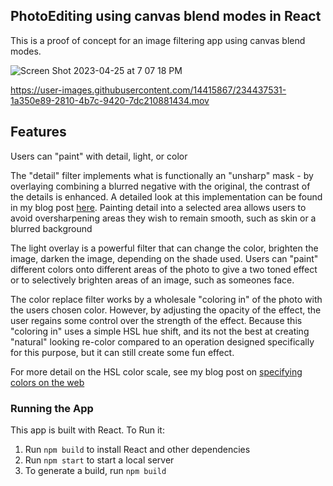 ## PhotoEditing using canvas blend modes in React

This is a proof of concept for an image filtering app using canvas blend modes.

![Screen Shot 2023-04-25 at 7 07 18 PM](https://user-images.githubusercontent.com/14415867/234436121-47cd87b1-a3a7-4b1e-81a2-da5b1f0c55c2.png)




https://user-images.githubusercontent.com/14415867/234437531-1a350e89-2810-4b7c-9420-7dc210881434.mov




## Features
 Users can "paint" with detail, light, or color

The "detail" filter implements what is functionally an "unsharp" mask - by overlaying combining a blurred negative with the original, the contrast of the details is enhanced. A detailed look at this implementation can be found in my blog post [here](https://medium.com/skylar-salernos-tech-blog/mimicking-googles-pop-filter-using-canvas-blend-modes-d7da83590d1a). Painting detail into a selected area allows users to avoid oversharpening areas they wish to remain smooth, such as skin or a blurred background
 
 The light overlay is a powerful filter that can change the color, brighten the image, darken the image, depending on the shade used. Users can "paint" different colors onto different areas of the photo to give a two toned effect or to selectively brighten areas of an image, such as someones face.

The color replace filter works by a wholesale "coloring in" of the photo with the users chosen color. However, by adjusting the opacity of the effect, the user regains some control over the strength of the effect. Because this "coloring in" uses a simple HSL hue shift, and its not the best at creating "natural" looking re-color compared to an operation designed specifically for this purpose, but it can still create some fun effect.
  
 For more detail on the HSL color scale, see my blog post on [specifying colors on the web](https://medium.com/skylar-salernos-tech-blog/specifying-colors-on-the-web-11aeed3f5d6)

### Running the App
This app is built with React. To Run it:
1) Run `npm build` to install React and other dependencies
2) Run `npm start` to start a local server
3) To generate a build, run `npm build`
